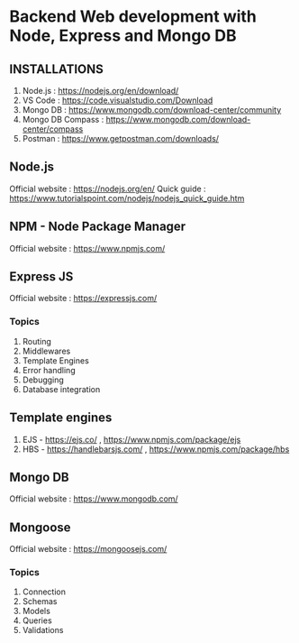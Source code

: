 # Backend Web development with Node, Express and Mongo DB

## INSTALLATIONS
1. Node.js  : https://nodejs.org/en/download/ 
2. VS Code  : https://code.visualstudio.com/Download
3. Mongo DB : https://www.mongodb.com/download-center/community
4. Mongo DB Compass : https://www.mongodb.com/download-center/compass
5. Postman  : https://www.getpostman.com/downloads/


## Node.js
Official website : https://nodejs.org/en/
Quick guide : https://www.tutorialspoint.com/nodejs/nodejs_quick_guide.htm


## NPM - Node Package Manager
Official website : https://www.npmjs.com/


## Express JS
Official website : https://expressjs.com/
### Topics
1. Routing
2. Middlewares
3. Template Engines
4. Error handling
5. Debugging
6. Database integration


## Template engines
1. EJS - https://ejs.co/ , https://www.npmjs.com/package/ejs
2. HBS - https://handlebarsjs.com/ , https://www.npmjs.com/package/hbs


## Mongo DB
Official website : https://www.mongodb.com/


## Mongoose
Official website : https://mongoosejs.com/
### Topics
1. Connection
2. Schemas
3. Models
4. Queries
5. Validations